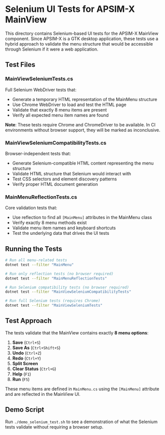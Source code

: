 # Selenium UI Tests for APSIM-X MainView

This directory contains Selenium-based UI tests for the APSIM-X MainView component. Since APSIM-X is a GTK desktop application, these tests use a hybrid approach to validate the menu structure that would be accessible through Selenium if it were a web application.

## Test Files

### MainViewSeleniumTests.cs
Full Selenium WebDriver tests that:
- Generate a temporary HTML representation of the MainMenu structure
- Use Chrome WebDriver to load and test the HTML page
- Validate that exactly 8 menu items are present
- Verify all expected menu item names are found

**Note**: These tests require Chrome and ChromeDriver to be available. In CI environments without browser support, they will be marked as inconclusive.

### MainViewSeleniumCompatibilityTests.cs  
Browser-independent tests that:
- Generate Selenium-compatible HTML content representing the menu structure
- Validate HTML structure that Selenium would interact with
- Test CSS selectors and element discovery patterns
- Verify proper HTML document generation

### MainMenuReflectionTests.cs
Core validation tests that:
- Use reflection to find all `[MainMenu]` attributes in the MainMenu class
- Verify exactly 8 menu methods exist
- Validate menu item names and keyboard shortcuts
- Test the underlying data that drives the UI tests

## Running the Tests

```bash
# Run all menu-related tests
dotnet test --filter "MainMenu"

# Run only reflection tests (no browser required)  
dotnet test --filter "MainMenuReflectionTests"

# Run Selenium compatibility tests (no browser required)
dotnet test --filter "MainViewSeleniumCompatibilityTests"

# Run full Selenium tests (requires Chrome)
dotnet test --filter "MainViewSeleniumTests"
```

## Test Approach

The tests validate that the MainView contains exactly **8 menu options**:

1. **Save** (`Ctrl+S`)
2. **Save As** (`Ctrl+Shift+S`)
3. **Undo** (`Ctrl+Z`)
4. **Redo** (`Ctrl+Y`)
5. **Split Screen**
6. **Clear Status** (`Ctrl+G`)
7. **Help** (`F1`)
8. **Run** (`F5`)

These menu items are defined in `MainMenu.cs` using the `[MainMenu]` attribute and are reflected in the MainView UI.

## Demo Script

Run `./demo_selenium_test.sh` to see a demonstration of what the Selenium tests validate without requiring a browser setup.